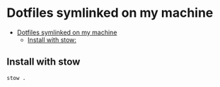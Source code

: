 # Dotfiles symlinked on my machine
<!--toc:start-->
- [Dotfiles symlinked on my machine](#dotfiles-symlinked-on-my-machine)
  - [Install with stow:](#install-with-stow)

## Install with stow

```bash
stow .
```
